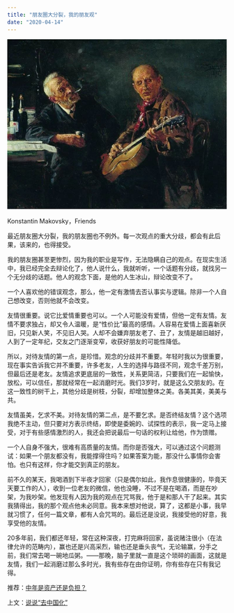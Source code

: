 ```yaml
---
title: "朋友圈大分裂，我的朋友观"
date: "2020-04-14"
---
```


  

![连岳文章](images/连岳文章picture-19.jpg)

Konstantin Makovsky，Friends  

  

最近朋友圈大分裂，我的朋友圈也不例外。每一次观点的重大分歧，都会有此后果，该来的，也得接受。

  

我的朋友圈甚至更惨烈，因为我的职业是写作，无法隐瞒自己的观点。在现实生活中，我已经完全去辩论化了，他人说什么，我就听听，一个话题有分歧，就找另一个无分歧的话题。他人的观念下面，是他的人生冰山，辩论改变不了。

  

一个人喜欢他的错误观念，那么，他一定有激情去否认事实与逻辑。除非一个人自己想改变，否则他就不会改变。

  

友情很重要。说它比爱情重要也可以。一个人可能没有爱情，但他一定有友情。友情不要求独占，却又令人温暖，是“性价比”最高的感情。人容易在爱情上面喜新厌旧，只见新人笑，不见旧人哭。人却不会嫌弃朋友老了、丑了，友情是越旧越好，人到了一定年纪，交友之门逐渐变窄，收获好朋友的可能性降低。

  

所以，对待友情的第一点，是珍惜。观念的分歧并不重要。年轻时我以为很重要，现在事实告诉我它并不重要，许多老友，人生的选择与路径不同，观念千差万别，但最后还是老友。友情追求更底层的一致性，关系更简洁，只要我们在一起愉快，放松，可以信任，那就经常在一起消磨时光。我们3岁时，就是这么交朋友的。在这一致性的树干上，其他分歧是树枝，分裂，却增加整体之美。各美其美，美美与共。

  

友情虽美，乞求不美。对待友情的第二点，是不要乞求。是否终结友情？这个选项我绝不主动，但只要对方表示终结，即使是委婉的、试探性的表示，我一定马上接受，对于有些感情激烈的人，我还会把说最后一句话的权利让给他，作为馈赠。

  

一个人自身不强大，很难有高质量的友情。而你是否强大，可以通过这个问题测试：如果一个朋友都没有，我能撑得住吗？如果答案为能，那没什么事情你会害怕。也只有这样，你才能交到真正的朋友。

  

前不久的某天，我喝酒到下半夜才回家（只是偶尔如此，我作息很健康的，毕竟天天要工作的人），收到一位老友的微信，他也没睡，不过不是在喝酒，而是在吵架，为我吵架。他发现有人因为我的观点在咒骂我，他于是和那人干了起来。其实我猜得出，我的那个观点他未必同意。我本来想对他说，算了，这都是小事，我早就习惯了，任何一篇文章，都有人会咒骂的。最后还是没说，我接受他的好意，我享受他的友情。

  

20多年前，我们都还年轻，常在这种深夜，打完麻将回家，虽说赌注很小（在法律允许的范畴内），赢也还是兴高采烈，输也还是垂头丧气，无论输赢，分手之前，我们常去喝一碗地瓜粥。——那晚，脑子里就一直是这个琐碎的画面，这就是友情，我们一起消磨过那么多时光，我有些存在由你证明，你有些存在只有我记得。

  

推荐：[](http://mp.weixin.qq.com/s?__biz=MjM5NDU0Mjk2MQ==&mid=2651627325&idx=1&sn=195a2af865ca1a562a19aa1d9d82eba6&chksm=bd7e1b238a099235884066ca40651073aa903592be4258509d955767b6ad8d3944068e50be7b&scene=21#wechat_redirect)[中年是资产还是负担？](http://mp.weixin.qq.com/s?__biz=MjM5NDU0Mjk2MQ==&mid=2651622495&idx=1&sn=cd51718016c2f9b32d43c53b754065e1&chksm=bd7e08418a09815713374c6eba492caae69a4c098a55e820fe2ba439fb71037ecd6ecf8876e3&scene=21#wechat_redirect)  

上文：[说说“去中国化”](http://mp.weixin.qq.com/s?__biz=MjM5NDU0Mjk2MQ==&mid=2651638342&idx=1&sn=1bcef0747135a43e619b4728f2661308&chksm=bd7e4e588a09c74e1f1cca8e90c5c98732a75701a6d887b4d44a1220b42226a9903b7671f6dd&scene=21#wechat_redirect)
